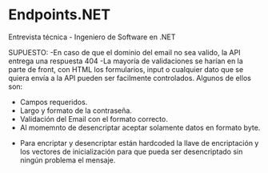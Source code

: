 # Endpoints.NET
Entrevista técnica - Ingeniero de Software en .NET

SUPUESTO:
-En caso de que el dominio del email no sea valido, la API entrega una respuesta 404
-La mayoría de validaciones se harían en la parte de front, con HTML los formularios, input o cualquier dato que se quiera envía a la API pueden ser facilmente controlados. Algunos de ellos son:
  * Campos requeridos.
  * Largo y formato de la contraseña.
  * Validación del Email con el formato correcto.
  * Al momemnto de desencriptar aceptar solamente datos en formato byte.
- Para encriptar y desencriptar están hardcoded la llave de encriptación y los vectores de inicialización para que pueda ser desencriptado sin ningún problema el mensaje.

